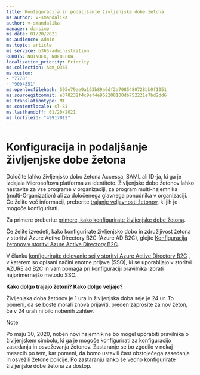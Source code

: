 ```yaml
---
title: Konfiguracija in podaljšanje življenjske dobe žetona
ms.author: v-smandalika
author: v-smandalika
manager: dansimp
ms.date: 01/20/2021
ms.audience: Admin
ms.topic: article
ms.service: o365-administration
ROBOTS: NOINDEX, NOFOLLOW
localization_priority: Priority
ms.collection: Adm_O365
ms.custom:
- "7778"
- "9004351"
ms.openlocfilehash: 505e79ae9a163b89a6df2a7085480728bb0f1051
ms.sourcegitcommit: e378232f4c9ef4e962208100db752221e7bd2dd6
ms.translationtype: MT
ms.contentlocale: sl-SI
ms.lasthandoff: 01/20/2021
ms.locfileid: "49917012"
---
```

# <a name="configure-and-extend-token-lifetimes"></a>Konfiguracija in podaljšanje življenjske dobe žetona

Določite lahko življenjsko dobo žetona Accessa, SAML ali ID-ja, ki ga je izdajala Microsoftova platforma za identiteto. Življenjske dobe žetonov lahko nastavite za vse programe v organizaciji, za program multi-najemnika (multi-Organization) ali za določenega glavnega ponudnika v organizaciji. Če želite več informacij, preberite [trajanje veljavnosti žetonov](https://docs.microsoft.com/azure/active-directory/develop/active-directory-configurable-token-lifetimes), ki jih je mogoče konfigurirati.

Za primere preberite [primere, kako konfigurirate življenjske dobe žetona](https://docs.microsoft.com/azure/active-directory/develop/configure-token-lifetimes).

Če želite izvedeti, kako konfigurirate življenjsko dobo in združljivost žetona v storitvi Azure Active Directory B2C (Azure AD B2C), glejte [Konfiguracija žetonov v storitvi Azure Active Directory B2C](https://docs.microsoft.com/azure/active-directory-b2c/configure-tokens?pivots=b2c-user-flow).

V članku [konfigurirajte delovanje sej v storitvi Azure Active Directory B2C](https://docs.microsoft.com/azure/active-directory-b2c/session-behavior?pivots=b2c-user-flow) , v katerem so opisani načini enotne prijave (SSO), ki se uporabljajo v storitvi AZURE ad B2C in vam pomaga pri konfiguraciji pravilnika izbrati najprimernejšo metodo SSO.

**Kako dolgo trajajo žetoni? Kako dolgo veljajo?**

Življenjska doba žetonov je 1 ura in življenjska doba seje je 24 ur. To pomeni, da se boste morali znova prijaviti, preden zaprosite za nov žeton, če v 24 urah ni bilo nobenih zahtev.

> [!NOTE]
> Po maju 30, 2020, noben novi najemnik ne bo mogel uporabiti pravilnika o življenjskem simbolu, ki ga je mogoče konfigurirati za konfiguracijo zasedanja in osveževanja žetonov. Zastaranje se bo zgodilo v nekaj mesecih po tem, kar pomeni, da bomo ustavili čast obstoječega zasedanja in osvežili žetone policije. Po zastaranju lahko še vedno konfigurirate življenjske dobe žetona za dostop.






